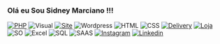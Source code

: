 ### Olá eu Sou Sidney Marciano !!!

[![PHP](https://img.shields.io/badge/PHP-777BB4?style=for-the-badge&logo=php&logoColor=white)](https://tibpo.com.br/)
![Visual](https://img.shields.io/badge/Visual_Studio_Code-0078D4?style=for-the-badge&logo=visual%20studio%20code&logoColor=white)
[![Site](https://img.shields.io/badge/website-000000?style=for-the-badge&logo=About.&logoColor=white)](https://mourafaq.com.br/)
![Wordpress](https://img.shields.io/badge/Wordpress-21759B?style=for-the-badge&logo=wordpress&logoColor=white)
![HTML](https://img.shields.io/badge/HTML-239120?style=for-the-badge&logo=html5&logoColor=white)
![CSS](https://img.shields.io/badge/CSS-239120?&style=for-the-badge&logo=css3&logoColor=white)
[![Delivery](https://img.shields.io/badge/Deliveroo-00CCBC?style=for-the-badge&logo=Deliveroo&logoColor=white)](https://cardapio.pedidointeligente.com.br/site/)
[![Loja](https://img.shields.io/badge/App_Store-0D96F6?style=for-the-badge&logo=app-store&logoColor=white)](https://shopinfosm.com.br/)
![SO](https://img.shields.io/badge/Windows-0078D6?style=for-the-badge&logo=windows&logoColor=white)
![Excel](https://img.shields.io/badge/Microsoft_Excel-217346?style=for-the-badge&logo=microsoft-excel&logoColor=white)
![SQL](https://img.shields.io/badge/Microsoft_SQL_Server-CC2927?style=for-the-badge&logo=microsoft-sql-server&logoColor=white)
![SAAS](https://img.shields.io/badge/Sass-CC6699?style=for-the-badge&logo=sass&logoColor=white)
[![Instagram](https://img.shields.io/badge/Instagram-E4405F?style=for-the-badge&logo=instagram&logoColor=white)](https://www.instagram.com/sm.informatica__/)
[![Linkedin](https://img.shields.io/badge/LinkedIn-0077B5?style=for-the-badge&logo=linkedin&logoColor=white)](https://www.linkedin.com/in/sidney-marciano-24466142/)

